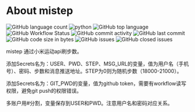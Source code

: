 # About mistep

![GitHub language count](https://img.shields.io/github/languages/count/Oakwen/mistep?style=plastic) ![python](https://img.shields.io/badge/language-python-yellow.svg?style=plastic) ![GitHub top language](https://img.shields.io/github/languages/top/Oakwen/mistep?style=plastic) ![GitHub Workflow Status](https://img.shields.io/github/workflow/status/Oakwen/mistep/GoStep?style=plastic) ![GitHub commit activity](https://img.shields.io/github/commit-activity/m/Oakwen/mistep?style=plastic) ![GitHub last commit](https://img.shields.io/github/last-commit/Oakwen/mistep?style=plastic) ![GitHub code size in bytes](https://img.shields.io/github/languages/code-size/Oakwen/mistep?style=plastic) ![GitHub issues](https://img.shields.io/github/issues/Oakwen/mistep?style=plastic) ![GitHub closed issues](https://img.shields.io/github/issues-closed/Oakwen/mistep?style=plastic)

mistep 通过小米运动api刷步数。

添加Secrets名为：USER、PWD、STEP、MSG_URL的变量，值为用户名（手机号）、密码、步数和消息推送地址。STEP为0则为随机步数（18000-21000）。

添加Secrets名为：GIT_PWD的变量，值为github token，需要有workflow读写权限，避免git push的权限错误。

多账户用#分割，变量保存到USER和PWD。注意用户名和密码对应关系。
